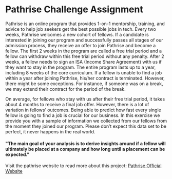 
# Pathrise Challenge Assignment 

Pathrise is an online program that provides 1-on-1 mentorship, training, and advice to help job seekers get the best possible jobs in tech. Every two weeks, Pathrise welcomes a new cohort of fellows. If a candidate is interested in joining our program and successfully passes all stages of our admission process, they receive an offer to join Pathrise and become a fellow. The first 2 weeks in the program are called a free trial period and a fellow can withdraw within this free trial period without any penalty. After 2 weeks, a fellow needs to sign an ISA (Income Share Agreement) with us if they want to stay in the program. The entire program lasts up to a year, including 8 weeks of the core curriculum. If a fellow is unable to find a job within a year after joining Pathrise, his/her contract is terminated. However, there might be some exceptions. For instance, if someone was on a break, we may extend their contract for the period of the break. 

On average, for fellows who stay with us after their free trial period, it takes about 4 months to receive a final job offer. However, there is a lot of variation in fellows’ outcomes. Being able to predict how fast every single fellow is going to find a job is crucial for our business. In this exercise we provide you with a sample of information we collected from our fellows from the moment they joined our program. Please don’t expect this data set to be perfect, it never happens in the real world. 
 
<h4>"The main goal of your analysis is to derive insights around if a fellow will ultimately be placed at a company and how long until a placement can be expected."</h4>

Visit the pathrise website to read more about this project: <a href="https://www.pathrise.com/">Pathrise Official Website</a>


